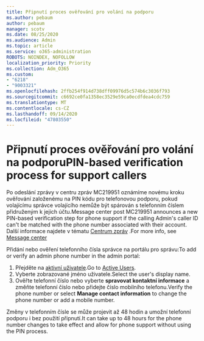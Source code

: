 ```yaml
---
title: Připnutí proces ověřování pro volání na podporu
ms.author: pebaum
author: pebaum
manager: scotv
ms.date: 08/25/2020
ms.audience: Admin
ms.topic: article
ms.service: o365-administration
ROBOTS: NOINDEX, NOFOLLOW
localization_priority: Priority
ms.collection: Adm_O365
ms.custom:
- "6218"
- "9003321"
ms.openlocfilehash: 2ffb254f914d738dff09976d5c574b6c3036f793
ms.sourcegitcommit: c6692ce0fa1358ec3529e59ca0ecdfdea4cdc759
ms.translationtype: MT
ms.contentlocale: cs-CZ
ms.lasthandoff: 09/14/2020
ms.locfileid: "47803550"
---
```

# <a name="pin-based-verification-process-for-support-callers"></a><span data-ttu-id="483e0-102">Připnutí proces ověřování pro volání na podporu</span><span class="sxs-lookup"><span data-stu-id="483e0-102">PIN-based verification process for support callers</span></span>

<span data-ttu-id="483e0-103">Po odeslání zprávy v centru zpráv MC219951 oznámíme novému kroku ověřování založenému na PIN kódu pro telefonovou podporu, pokud volajícímu správce volajícího nemůže být spárován s telefonním číslem přidruženým k jejich účtu.</span><span class="sxs-lookup"><span data-stu-id="483e0-103">Message center post MC219951 announces a new PIN-based verification step for phone support if the calling Admin's caller ID can't be matched with the phone number associated with their account.</span></span> <span data-ttu-id="483e0-104">Další informace najdete v tématu [Centrum zpráv](https://admin.microsoft.com/AdminPortal/Home#/MessageCenter) .</span><span class="sxs-lookup"><span data-stu-id="483e0-104">For more info, see [Message center](https://admin.microsoft.com/AdminPortal/Home#/MessageCenter)</span></span> 

<span data-ttu-id="483e0-105">Přidání nebo ověření telefonního čísla správce na portálu pro správu:</span><span class="sxs-lookup"><span data-stu-id="483e0-105">To add or verify an admin phone number in the admin portal:</span></span>  

1. <span data-ttu-id="483e0-106">Přejděte na [aktivní uživatele](https://admin.microsoft.com/AdminPortal/Home#/users).</span><span class="sxs-lookup"><span data-stu-id="483e0-106">Go to [Active Users](https://admin.microsoft.com/AdminPortal/Home#/users).</span></span>
2. <span data-ttu-id="483e0-107">Vyberte zobrazované jméno uživatele.</span><span class="sxs-lookup"><span data-stu-id="483e0-107">Select the user's display name.</span></span>
3. <span data-ttu-id="483e0-108">Ověřte telefonní číslo nebo vyberte **spravovat kontaktní informace** a změňte telefonní číslo nebo přidejte číslo mobilního telefonu.</span><span class="sxs-lookup"><span data-stu-id="483e0-108">Verify the phone number or select **Manage contact information** to change the phone number or add a mobile number.</span></span>     

<span data-ttu-id="483e0-109">Změny v telefonním čísle se může projevit až 48 hodin a umožní telefonní podporu i bez použití připnutí.</span><span class="sxs-lookup"><span data-stu-id="483e0-109">It can take up to 48 hours for the phone number changes to take effect and allow for phone support without using the PIN process.</span></span>